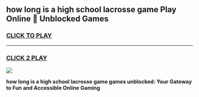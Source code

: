 
## how long is a high school lacrosse game Play Online 👋 Unblocked Games
<h3>
<a href="https://news.freeplayer.one?title=how_long_is_a_high_school_lacrosse_game&ref=17GH">CLICK TO PLAY</a></h3>
<hr>

<h3>
<a href="https://news.freeplayer.one?title=how_long_is_a_high_school_lacrosse_game&ref=17GH">CLICK 2 PLAY</a>
  
</h3>

<a href="https://news.freeplayer.one?title=how_long_is_a_high_school_lacrosse_game&ref=17GH/"><img src="https://clearcache.store/games.png"></a>


**how long is a high school lacrosse game games unblocked: Your Gateway to Fun and Accessible Online Gaming**
